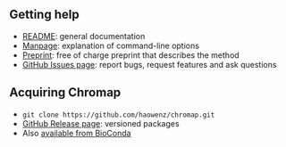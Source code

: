 ## Getting help

* [README][doc]: general documentation
* [Manpage](chromap.html): explanation of command-line options
* [Preprint][biorxiv]: free of charge preprint that describes the method
* [GitHub Issues page][issue]: report bugs, request features and ask questions

## Acquiring Chromap

* `git clone https://github.com/haowenz/chromap.git`
* [GitHub Release page][release]: versioned packages
* Also [available from BioConda][bioconda]

[doc]: https://github.com/haowenz/chromap/blob/master/README.md
[biorxiv]: https://www.biorxiv.org/content/10.1101/2021.06.18.448995v1
[bioconda]: https://anaconda.org/bioconda/chromap
[release]: https://github.com/haowenz/chromap/releases
[issue]: https://github.com/haowenz/chromap/issues
